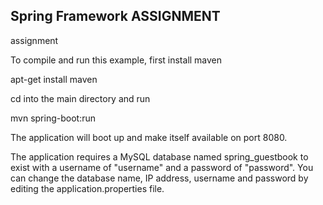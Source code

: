 Spring Framework ASSIGNMENT
--------------------------
assignment 

To compile and run this example, first install maven

apt-get install maven

cd into the main directory and run

mvn spring-boot:run

The application will boot up and make itself available on port 8080.

The application requires a MySQL database named spring_guestbook to exist with a username of "username" and a
password of "password". You can change the database name, IP address, username and password by editing the
application.properties file.